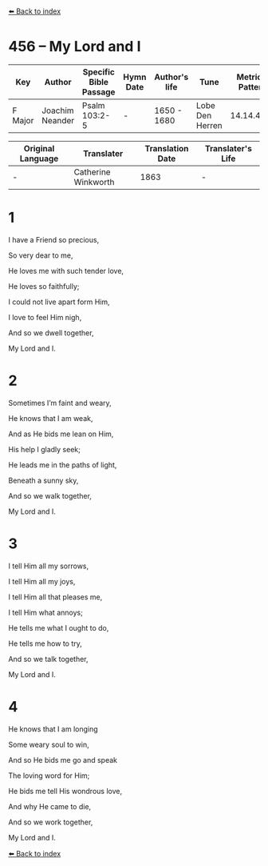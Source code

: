 [⬅️ Back to index](../README.md)

# 456 – My Lord and I

Key | Author   | Specific Bible Passage     |Hymn Date |Author's life |Tune |Metrical Pattern   |Composer/Source                                                                                        
-- | --------- | ---------------------------|----------|--------------|-----|-------------------|-------------   
F Major  | Joachim Neander      | Psalm 103:2-5 | -  | 1650 - 1680 | Lobe Den Herren | 14.14.4.7.8 | Chorale Book for England, 1863 

Original Language | Translater | Translation Date   | Translater's Life     
----------------- | --------- | --------------------|-------------   
\-  | Catherine Winkworth      | 1863 | -  | 1827 - 1878 



# 1

I have a Friend so precious,

So very dear to me,

He loves me with such tender love,

He loves so faithfully;

I could not live apart form Him,

I love to feel Him nigh,

And so we dwell together,

My Lord and I.



# 2

Sometimes I’m faint and weary,

He knows that I am weak,

And as He bids me lean on Him,

His help I gladly seek;

He leads me in the paths of light,

Beneath a sunny sky,

And so we walk together,

My Lord and I.



# 3

I tell Him all my sorrows,

I tell Him all my joys,

I tell Him all that pleases me,

I tell Him what annoys;

He tells me what I ought to do,

He tells me how to try,

And so we talk together,

My Lord and I.



# 4

He knows that I am longing

Some weary soul to win,

And so He bids me go and speak

The loving word for Him;

He bids me tell His wondrous love,

And why He came to die,

And so we work together,

My Lord and I.

[⬅️ Back to index](../README.md)
